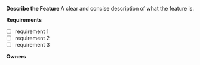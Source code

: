 **Describe the Feature**
A clear and concise description of what the feature is.

**Requirements**
- [ ] requirement 1
- [ ] requirement 2
- [ ] requirement 3

**Owners**
